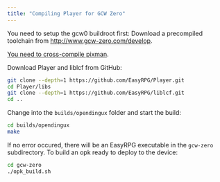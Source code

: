 ```yaml
---
title: "Compiling Player for GCW Zero"
---
```

You need to setup the gcw0 buildroot first: Download a precompiled toolchain from <http://www.gcw-zero.com/develop>.

[You need to cross-compile pixman](/development/compiling/toolchains/gcw0#cross-compile-pixman).

Download Player and liblcf from GitHub:

``` bash
git clone --depth=1 https://github.com/EasyRPG/Player.git
cd Player/libs
git clone --depth=1 https://github.com/EasyRPG/liblcf.git
cd ..
```

Change into the `builds/opendingux` folder and start the build:

``` bash
cd builds/opendingux
make
```

If no error occured, there will be an EasyRPG executable in the `gcw-zero` subdirectory. To build an opk ready to deploy to the device:

``` bash
cd gcw-zero
./opk_build.sh
```

